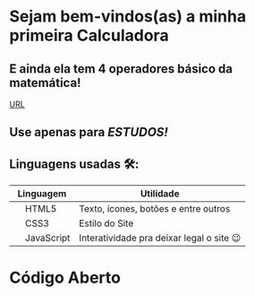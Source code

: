 # Sejam bem-vindos(as) a minha primeira Calculadora
## E ainda ela tem 4 operadores básico da matemática!

<a href="https://arthurferreira-dev.github.io/Calculadora-Mestre/">URL</a>

## Use apenas para <em>ESTUDOS!</em>

## Linguagens usadas 🛠️:
| Linguagem | Utilidade |
|------------|-----------|
| <img src="https://cdn-icons-png.flaticon.com/512/732/732212.png" width="16"> HTML5 | Texto, ícones, botões e entre outros |
| <img src="https://cdn-icons-png.flaticon.com/512/732/732190.png" width="16"> CSS3 | Estilo do Site |
| <img src="https://cdn-icons-png.flaticon.com/512/5968/5968292.png" width="16"> JavaScript | Interatividade pra deixar legal o site 😉 |

# Código Aberto